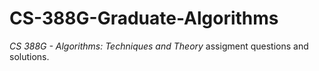 # CS-388G-Graduate-Algorithms

*CS 388G - Algorithms: Techniques and Theory* assigment questions and solutions.
